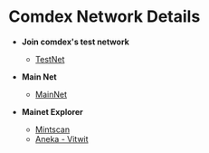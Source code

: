 # Comdex Network Details

* **Join comdex's test network** 
  * [TestNet](https://github.com/comdex-official/networks/tree/main/testnet/comets-test)

* **Main Net** 
  * [MainNet](https://github.com/comdex-official/networks/tree/main/mainnet/comdex-1)

* **Mainet Explorer**
  * [Mintscan](https://www.mintscan.io/comdex/)
  * [Aneka - Vitwit](https://comdex.aneka.io/)
